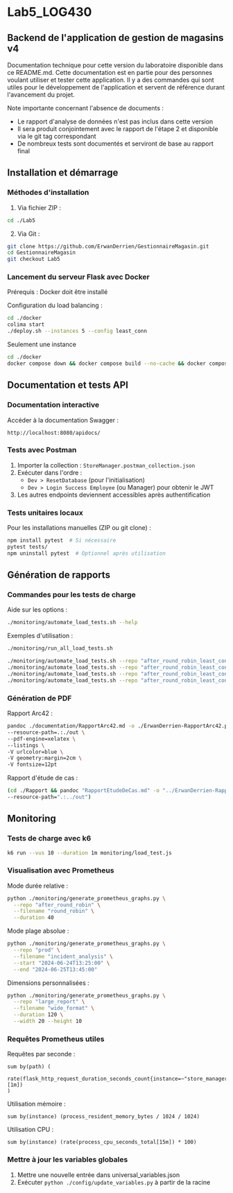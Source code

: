 # Lab5_LOG430

## Backend de l'application de gestion de magasins v4

Documentation technique pour cette version du laboratoire disponible dans ce README.md. Cette documentation est en partie pour des personnes voulant utiliser et tester cette application. Il y a des commandes qui sont utiles pour le développement de l'application et servent de référence durant l'avancement du projet.

Note importante concernant l'absence de documents : 
- Le rapport d'analyse de données n'est pas inclus dans cette version
- Il sera produit conjointement avec le rapport de l'étape 2 et disponible via le git tag correspondant
- De nombreux tests sont documentés et serviront de base au rapport final

## Installation et démarrage

### Méthodes d'installation

1. Via fichier ZIP :
```bash
cd ./Lab5
```

2. Via Git :
```bash
git clone https://github.com/ErwanDerrien/GestionnaireMagasin.git
cd GestionnaireMagasin
git checkout Lab5
```

### Lancement du serveur Flask avec Docker

Prérequis : Docker doit être installé

Configuration du load balancing :
```bash
cd ./docker
colima start
./deploy.sh --instances 5 --config least_conn
```

Seulement une instance
```bash
cd ./docker
docker compose down && docker compose build --no-cache && docker compose up
```

## Documentation et tests API

### Documentation interactive

Accéder à la documentation Swagger :
```
http://localhost:8080/apidocs/
```

### Tests avec Postman

1. Importer la collection : `StoreManager.postman_collection.json`
2. Exécuter dans l'ordre :
   - `Dev > ResetDatabase` (pour l'initialisation)
   - `Dev > Login Success Employee` (ou Manager) pour obtenir le JWT
3. Les autres endpoints deviennent accessibles après authentification

### Tests unitaires locaux

Pour les installations manuelles (ZIP ou git clone) :

```bash
npm install pytest  # Si nécessaire
pytest tests/
npm uninstall pytest  # Optionnel après utilisation
```

## Génération de rapports

### Commandes pour les tests de charge

Aide sur les options :
```bash
./monitoring/automate_load_tests.sh --help
```

Exemples d'utilisation :
```bash
./monitoring/run_all_load_tests.sh

./monitoring/automate_load_tests.sh --repo "after_round_robin_least_con" --filename "round_robin_least_con" --vus 15
./monitoring/automate_load_tests.sh --repo "after_round_robin_least_con" --filename "round_robin_least_con" --vus 50
./monitoring/automate_load_tests.sh --repo "after_round_robin_least_con" --filename "round_robin_least_con" --vus 500
./monitoring/automate_load_tests.sh --repo "after_round_robin_least_con" --filename "round_robin_least_con" --skip-tests
```

### Génération de PDF

Rapport Arc42 :
```bash
pandoc ./documentation/RapportArc42.md -o ./ErwanDerrien-RapportArc42.pdf \
--resource-path=.:./out \
--pdf-engine=xelatex \
--listings \
-V urlcolor=blue \
-V geometry:margin=2cm \
-V fontsize=12pt
```

Rapport d'étude de cas :
```bash
(cd ./Rapport && pandoc "RapportEtudeDeCas.md" -o "../ErwanDerrien-RapportEtudeDeCas.pdf" \
--resource-path=".:../out")
```

## Monitoring

### Tests de charge avec k6

```bash
k6 run --vus 10 --duration 1m monitoring/load_test.js
```

### Visualisation avec Prometheus

Mode durée relative :
```bash
python ./monitoring/generate_prometheus_graphs.py \
  --repo "after_round_robin" \
  --filename "round_robin" \
  --duration 40
```

Mode plage absolue :
```bash
python ./monitoring/generate_prometheus_graphs.py \
  --repo "prod" \
  --filename "incident_analysis" \
  --start "2024-06-24T13:25:00" \
  --end "2024-06-25T13:45:00"
```

Dimensions personnalisées :
```bash
python ./monitoring/generate_prometheus_graphs.py \
  --repo "large_report" \
  --filename "wide_format" \
  --duration 120 \
  --width 20 --height 10
```

### Requêtes Prometheus utiles

Requêtes par seconde :
```promql
sum by(path) (
  rate(flask_http_request_duration_seconds_count{instance=~"store_manager.*"}[1m])
)
```

Utilisation mémoire :
```promql
sum by(instance) (process_resident_memory_bytes / 1024 / 1024)
```

Utilisation CPU :
```promql
sum by(instance) (rate(process_cpu_seconds_total[15m]) * 100)
```

### Mettre à jour les variables globales
1. Mettre une nouvelle entrée dans universal_variables.json
2. Exécuter `python ./config/update_variables.py` à partir de la racine